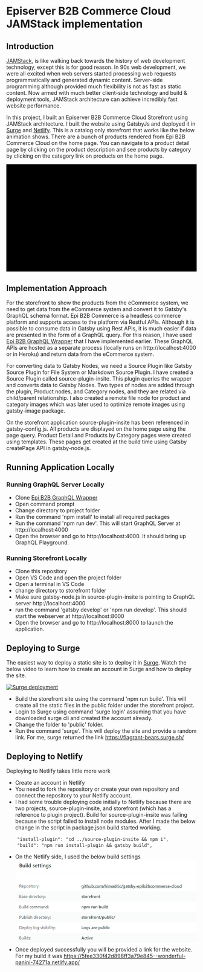 # Episerver B2B Commerce Cloud JAMStack implementation

## Introduction
[JAMStack](https://jamstack.org/), is like walking back towards the history of web development technology, except this is for good reason. In 90s web development, we were all excited when web servers started processing web requests programmatically and generated dynamic content. Server-side programming although provided much flexibility is not as fast as static content. Now armed with much better client-side technology and build & deployment tools, JAMStack architecture can achieve incredibly fast website performance.

In this project, I built an Episerver B2B Commerce Cloud Storefront using JAMStack architecture. I built the website using GatsbyJs and deployed it in [Surge](https://surge.sh/) and [Netlify](https://www.netlify.com/). This is a catalog only storefront that works like the below animation shows. There are a bunch of products rendered from Epi B2B Commerce Cloud on the home page. You can navigate to a product detail page by clicking on the product description and see products by category by clicking on the category link on products on the home page.

![](Epi%20B2B%20Commerce%20Cloud%20Storefron%20Animation.gif)

## Implementation Approach
For the storefront to show the products from the eCommerce system, we need to get data from the eCommerce system and convert it to Gatsby's GraphQL schema format. Epi B2B Commerce is a headless commerce platform and supports access to the platform via Restful APIs. Although it is possible to consume data in Gatsby using Rest APIs, it is much easier if data are presented in the form of a GraphQL query. For this reason, I have used [Epi B2B GraphQL Wrapper](https://github.com/himadric/graphql-wrapper-epib2bcommerce) that I have implemented earlier. These GraphQL APIs are hosted as a separate process (locally runs on http://localhost:4000 or in Heroku) and return data from the eCommerce system.

For converting data to Gatsby Nodes, we need a Source Plugin like Gatsby Source Plugin for File System or Markdown Source Plugin. I have created a Source Plugin called source-plugin-insite. This plugin queries the wrapper and converts data to Gatsby Nodes. Two types of nodes are added through the plugin, Product nodes, and Category nodes, and they are related via child/parent relationship. I also created a remote file node for product and category images which was later used to optimize remote images using gatsby-image package.

On the storefront application source-plugin-insite has been referenced in gatsby-config.js. All products are displayed on the home page using the page query. Product Detail and Products by Category pages were created using templates. These pages get created at the build time using Gatsby createPage API in gatsby-node.js. 

## Running Application Locally
### Running GraphQL Server Locally
* Clone [Epi B2B GraphQL Wrapper](https://github.com/himadric/graphql-wrapper-epib2bcommerce)
* Open command prompt
* Change directory to project folder
* Run the command 'npm install' to install all required packages
* Run the command 'npm run dev'. This will start GraphQL Server at http://localhost:4000
* Open the browser and go to http://localhost:4000. It should bring up GraphQL Playground.
### Running Storefront Locally
* Clone this repository
* Open VS Code and open the project folder
* Open a terminal in VS Code
* change directory to storefront folder
* Make sure gatsby-node.js in source-plugin-insite is pointing to GraphQL server http://localhost:4000
* run the command 'gatsby develop' or 'npm run develop'. This should start the webserver at http://localhost:8000
* Open the browser and go to http://localhost:8000 to launch the application.
## Deploying to Surge
The easiest way to deploy a static site is to deploy it in [Surge](https://surge.sh/). Watch the below video to learn how to create an account in Surge and how to deploy the site.

[![Surge deployment](https://img.youtube.com/vi/-EjdMvYPSVU/0.jpg)](https://www.youtube.com/watch?v=-EjdMvYPSVU)

* Build the storefront site using the command 'npm run build'. This will create all the static files in the public folder under the storefront project.
* Login to Surge using command 'surge login' assuming that you have downloaded surge cli and created the account already.
* Change the folder to 'public' folder.
* Run the command 'surge'. This will deploy the site and provide a random link. For me, surge returned the link https://flagrant-bears.surge.sh/
## Deploying to Netlify
Deploying to Netlify takes little more work
* Create an account in Netlify
* You need to fork the repository or create your own repository and connect the repository to your Netlify account.
* I had some trouble deploying code initially to Netlify because there are two projects, source-plugin-insite, and storefront (which has a reference to plugin project). Build for source-plugin-insite was failing because the script failed to install node modules. After I made the below change in the script in package.json build started working. 
```
    "install-plugin": "cd ../source-plugin-insite && npm i",
    "build": "npm run install-plugin && gatsby build",
```
* On the Netlify side, I used the below build settings
![netlify build settings](netlify-build-settings.png)
* Once deployed successfully you will be provided a link for the website. For my build it was https://5fee330f42d898ff3a79e845--wonderful-panini-74271a.netlify.app/
